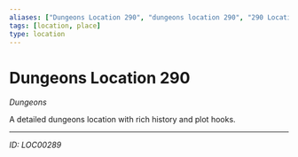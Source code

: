 ```yaml
---
aliases: ["Dungeons Location 290", "dungeons location 290", "290 Location Dungeons"]
tags: [location, place]
type: location
---
```


# Dungeons Location 290

*Dungeons*

A detailed dungeons location with rich history and plot hooks.

---
*ID: LOC00289*